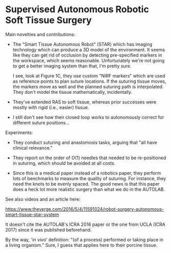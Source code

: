 # Supervised Autonomous Robotic Soft Tissue Surgery

Main novelties and contributions:

- The "Smart Tissue Autonomous Robot" (STAR) which has imaging technology which
  can produce a 3D model of the environment.  It seems like they can get rid of
  occlusion by detecting pre-specified markers in the workspace, which seems
  reasonable. Unfortunately we're not going to get a better imaging system than
  that, I'm pretty sure.

  I see, look at Figure 1C, they use custom "NIRF markers" which are used as
  reference points to plan suture locations. If the suturing tissue moves, the
  markers move as well and the planned suturing path is interpolated. They don't
  model the tissue mathematically, incidentally.

- They've extended RAS to soft tissue, whereas prior successes were mostly with
  rigid (i.e., easier) tissue.

- I still don't see how their closed loop works to autonomously correct for
  different suture positions...

Experiments:

- They conduct suturing and anastomosis tasks, arguing that "all have clinical
  relevance."

- They report on the order of O(1) needles that needed to be re-positioned in
  suturing, which should be avoided at all costs.

- Since this is a medical paper instead of a robotics paper, they perform lots
  of benchmarks to measure the quality of suturing. For instance, they need the
  knots to be evenly spaced. The good news is that this paper does a heck lot
  more realistic surgery than what we do in the AUTOLAB.

See also videos and an article here: 

https://www.theverge.com/2016/5/4/11591024/robot-surgery-autonomous-smart-tissue-star-system

It doesn't cite the AUTOLAB's ICRA 2016 paper or the one from UCLA (ICRA 2017)
since it was published beforehand. 

By the way, 'in vivo' definition: "(of a process) performed or taking place in a
living organism." Sure, I guess that applies here to their porcine tissue.
